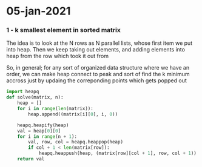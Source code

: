 # 05-jan-2021

### 1 - k smallest element in sorted matrix

The idea is to look at the N rows as N parallel lists, whose first item we put into heap. Then we keep taking out elements, and adding elements into heap from the row which took it out from

So, in general; for any sort of organized data structure where we have an order, we can make heap connect to peak and sort of find the k minimum accross just by updaing the correponding points which gets popped out

```python
import heapq
def solve(matrix, n):
    heap = []
    for i in range(len(matrix)):
        heap.append((matrix[i][0], i, 0))

    heapq.heapify(heap)
    val = heap[0][0]
    for i in range(n + 1):
        val, row, col = heapq.heappop(heap)
        if col + 1 < len(matrix[row]):
            heapq.heappush(heap, (matrix[row][col + 1], row, col + 1))
    return val
